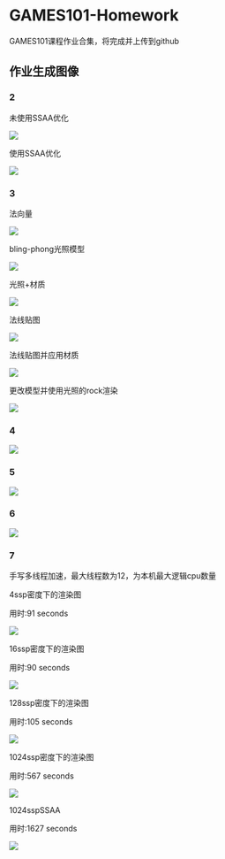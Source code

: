 # GAMES101-Homework
GAMES101课程作业合集，将完成并上传到github

## 作业生成图像

### 2

未使用SSAA优化

![](pic/2/%E6%9C%AA%E4%BC%98%E5%8C%96.png)

使用SSAA优化

![](pic/2/%E9%87%8D%E6%9E%84%E4%BB%A3%E7%A0%81%E5%90%8E.png)

### 3

法向量

![](pic/3/normal.png)

bling-phong光照模型

![](pic/3/phong.png)

光照+材质

![](pic/3/texture.png)

法线贴图

![](pic/3/bump.png)

法线贴图并应用材质

![](pic/3/displacement.png)

更改模型并使用光照的rock渲染

![](pic/3/rock.png)

### 4

![](pic/4/my_bezier_curve.png)

### 5

![](pic/5/binary.png)

### 6

![](pic/6/binary.png)

### 7

手写多线程加速，最大线程数为12，为本机最大逻辑cpu数量

4ssp密度下的渲染图

用时:91 seconds

![](pic/7/4spp.png)

16ssp密度下的渲染图

用时:90 seconds

![](pic/7/16spp.png)


128ssp密度下的渲染图

用时:105 seconds

![](pic/7/128spp.png)


1024ssp密度下的渲染图

用时:567 seconds

![](pic/7/1024spp.png)

1024sspSSAA

用时:1627 seconds

![](pic/7/1024sppSSAA.png)

